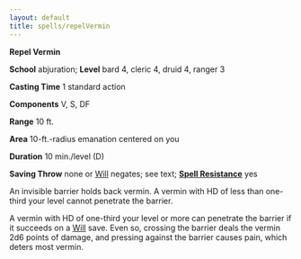 ```yaml
---
layout: default
title: spells/repelVermin
---
```

 **Repel Vermin**

**School** abjuration; **Level** bard 4, cleric 4, druid 4, ranger 3

**Casting Time** 1 standard action

**Components** V, S, DF

**Range** 10 ft.

**Area** 10-ft.-radius emanation centered on you

**Duration** 10 min./level (D)

**Saving Throw** none or [Will](../combat#_will) negates; see text; **[Spell Resistance](../glossary#_spell-resistance)** yes

An invisible barrier holds back vermin. A vermin with HD of less than one-third your level cannot penetrate the barrier.

A vermin with HD of one-third your level or more can penetrate the barrier if it succeeds on a [Will](../combat#_will) save. Even so, crossing the barrier deals the vermin 2d6 points of damage, and pressing against the barrier causes pain, which deters most vermin.

